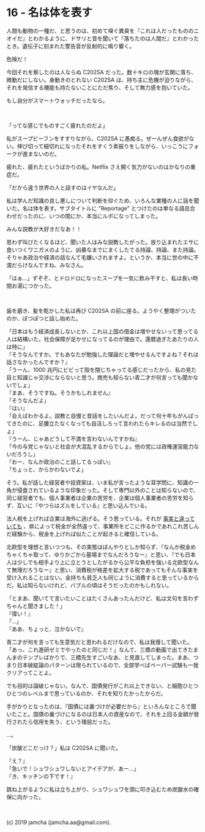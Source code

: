 

# 16 - 名は体を表す

人間も動物の一種だ、と思うのは、初めて嗅ぐ異臭を『これは人だったもののニオイだ』とわかるように、ドサリと音を聞いて『落ちたのは人間だ』とわかったとき。遺伝子に刻まれた警告音が反射的に鳴り響く。

危険だ！

今回それを察したのは人ならぬ C202SA だった。数十キロの塊が玄関に落ち、微動だにしない。身動きのとれない C202SA は、持ち主に危機が迫りながら、それを発信する機能も持たないことにただ焦り、そして無力感を抱いていた。

もし自分がスマートウォッチだったなら。

<br>

「ってな感じでものすごく疲れたのだよ」

私がスープビーフンをすすりながら、C202SA に愚痴る。ぜーんぜん食欲がない。伸び切って細切れになったそれをすくう素振りをしながら、いっこうにフォークが進まないのだ。

疲れた、疲れたというばかりの私。Netflix さえ開く気力がないのはかなりの重症だ。

「だから違う世界の人と話すのはイヤなんだ」

私は学んだ知識の良し悪しについて判断を仰ぐため、いろんな業種の人に話を聞いた。名は体を表す。サブタイトルに "Reportage" とつけたのは単なる語呂合わせだったのに、いつの間にか、本当にルポになってしまった。

みんな説教が大好きだなあ！！

思わず叫びたくなるほど、聞いた人はみな説教したがった。放り込まれたエサに食いつくワニガメのように、凶暴なまでにまくしたてる持論、持論、また持論。そりゃあ政治や経済の話なんて毛嫌いされますよ。というか、本当に世の中に不満だらけなんですね、みなさん。

「はぁ…」ずぞぞ、とドロドロになったスープを一気に飲み干すと、私は長い時間お湯につかった。

<br>

歯を磨き、髪を乾かした私は再び C202SA の前に座る。ようやく整理がついたのか、ぽつぽつと話し始めた。

「日本はもう経済成長しないとか、これ以上国の借金は増やせないって思ってる人は結構いた。社会保障が足かせになってるのが理由で。還暦過ぎたあたりの人は特に」  
『そうなんですか。でもあなたが勉強した理論だと増やせるんですよね？それは話さなかったんですか？』  
「うーん、1000 兆円にビビって殻を閉じちゃってる感じだったから、私の見た目と知識じゃ交渉にならないと思う。商売も知らない青二才が何言っても聞かないでしょ」  
『まあ、そうですね。そうかもしれません』  
「そうなんだよ」  
『はい』  
「会えばわかるよ。説教と自慢と昔話をしたいんだよ。だって何十年もがんばってきたのに、足腰立たなくなっても自活しろって言われたらキレるのは当然でしょ」  
『うーん、じゃあどうして不満を言わないんですかね』  
「今の与党じゃないと社会が大混乱するからでしょ。他の党には政権運営能力ないだろうし」  
『おー、なんか政治のこと話してるっぽい』  
「ちょっと、からかわないでよ」

そう。私が話した経営者や投資家は、いま私が言ったような耳学問に、知識の一角が侵食されているような印象だった。そして専門以外のことは知らないので、同じ経営者でも、個人事業者は企業の苦労を、企業は個人事業者の苦労を知らず、互いに『やつらはズルをしている』と思い込んでいる。

法人税を上げれば企業は海外に逃げる。そう思っている。それが [事実と違っていても](https://www.meti.go.jp/statistics/tyo/kaigaizi/index.html) 、県によって税金が全然違って、事業所をどこに作るかであれこれ苦しんだ経験から、税金を上げれば似たことが起きると確信している。

北欧型を理想と言いつつも、その実態はぼんやりとしか知らず、『なんか税金めちゃくちゃ取って、ゆりかごから墓場までなんだろうなー』と思い、『でも日本人は少しでも相手より上に立とうとしたがるから公平な負担を強いる北欧型なんて無理だろうなー』と思い、消費税が格差を拡大する税であってもそんな事実を受け入れることはない。金持ちも貧乏人も同じように消費すると思っているからだ。私は知らないけれど、バブルの頃はそうだったのかもしれない。

「とまあ、聞いてて言いたいことはたくさんあったんだけど、私は文句を言わずちゃんと聞きました！」  
『偉い！』  
「…」  
『ああ、ちょっと、泣かないで』

青二才が何を言っても生意気だと思われるだけなので、私は我慢して聞いた。「あっ、これ進研ゼミでやったのと同じだ！」なんて、三橋の動画で出てきたまんまのテンプレばかりで、三橋先生すごいなあ、と見直してしまった。まあ、つまり日本破綻論のパターンは限られているので、全部学べばペーパー試験も一発クリアってことよ。

でも目的は論破じゃない。なんで、国債発行がこれ以上できない、と細胞ひとつひとつのレベルまで思っているのか、それを知りたかったからだ。

手がかりとなったのは、『国債には裏づけが必要だから』といろんなところで聞いたこと。国債の裏づけになるのは日本人の資産なので、それを上回る金額が発行されたら信用を失う、という理屈だった。

…。

「炭酸どこだっけ？」私は C202SA に聞いた。

『え？』  
「急いで！シュワシュワしないとアイデアが、あー…」  
『き、キッチンの下です！』

跳ね上がるように私は立ち上がり、シュワシュワを頭に叩き込むため炭酸水の確保に向かった。

<br>
<br>
(c) 2019 jamcha (jamcha.aa@gmail.com).

